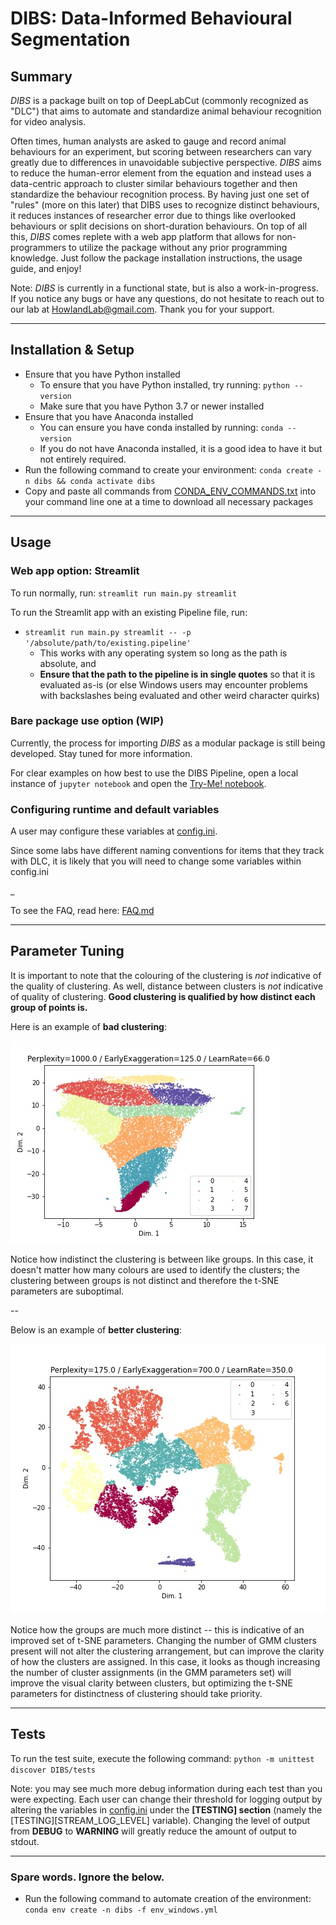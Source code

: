 # DIBS: Data-Informed Behavioural Segmentation

## Summary
*DIBS* is a package built on top of DeepLabCut (commonly recognized as "DLC") that aims to 
automate and standardize animal behaviour recognition for video analysis.

Often times, human analysts are asked to gauge and record animal behaviours for an experiment,
but scoring between researchers can vary greatly due to differences in unavoidable subjective perspective. 
*DIBS* aims to reduce the human-error element 
from the equation and instead uses a data-centric approach to cluster similar 
behaviours together and then standardize the behaviour recognition process. By having just one set 
of "rules" (more on this later) that DIBS uses to recognize distinct behaviours, it reduces instances of 
researcher error due to things like overlooked behaviours or split decisions on short-duration behaviours. 
On top of all this, *DIBS* comes replete with a web app platform that allows for
non-programmers to utilize the package without any prior programming knowledge.
Just follow the package installation instructions, the usage guide, and enjoy!


Note: *DIBS* is currently in a functional state, but is also a work-in-progress. If you notice any bugs
or have any questions, do not hesitate to reach out to our lab at HowlandLab@gmail.com. 
Thank you for your support.

-------------------------------------------------------------------------------

## Installation & Setup
- Ensure that you have Python installed
  - To ensure that you have Python installed, try running: `python --version`
  - Make sure that you have Python 3.7 or newer installed
- Ensure that you have Anaconda installed
  - You can ensure you have conda installed by running: `conda --version`
  - If you do not have Anaconda installed, it is a good idea to have it but not entirely required.
- Run the following command to create your environment: `conda create -n dibs && conda activate dibs`
- Copy and paste all commands from [CONDA\_ENV\_COMMANDS.txt](./CONDA_ENV_COMMANDS.txt) into your 
  command line one at a time to download all necessary packages

-------------------------------------------------------------------------------

## Usage

### Web app option: Streamlit

To run normally, run: `streamlit run main.py streamlit`

To run the Streamlit app with an existing Pipeline file, run:

  - `streamlit run main.py streamlit -- -p '/absolute/path/to/existing.pipeline'`
    - This works with any operating system so long as the path is absolute, and
    - **Ensure that the path to the pipeline is in single quotes** so that it is evaluated 
      as-is (or else Windows users may encounter problems with backslashes being evaluated 
      and other weird character quirks)

### Bare package use option (WIP)

Currently, the process for importing *DIBS* as a modular package is still being developed. 
Stay tuned for more information.

For clear examples on how best to use the DIBS Pipeline, open a local instance of `jupyter notebook`
and open the [Try-Me! notebook](./notebooks/TryMe.ipynb).


### Configuring runtime and default variables

A user may configure these variables at [config.ini](./config.ini).

Since some labs have different naming conventions for items that they track with DLC, it is
likely that you will need to change some variables within config.ini

_

To see the FAQ, read here: [FAQ.md](./FAQ.md)

-------------------------------------------------------------------------------

## Parameter Tuning

It is important to note that the colouring of the clustering is *not* indicative of the quality of clustering. 
As well, distance between clusters is *not* indicative of quality of clustering.
**Good clustering is qualified by how distinct each group of points is.** 

Here is an example of **bad clustering**:

![bad_clustering.jpg](workflow_docs/bad_clustering.jpg)

Notice how indistinct the clustering is between like groups. In this case, it doesn't matter 
how many colours are used to identify the clusters; the clustering 
between groups is not distinct and therefore the t-SNE parameters are suboptimal.

--

Below is an example of **better clustering**:

![better_clustering.jpg](workflow_docs/better_clustering.jpg)

Notice how the groups are much more distinct -- this is indicative of an improved set 
of t-SNE parameters. Changing the number of GMM clusters present will not alter 
the clustering arrangement, but can improve the clarity of
how the clusters are assigned. In this case, it looks as though increasing 
the number of cluster assignments (in the GMM parameters set) will 
improve the visual clarity between clusters, but optimizing the t-SNE parameters for 
distinctness of clustering should take priority. 

-------------------------------------------------------------------------------

## Tests

To run the test suite, execute the following command: `python -m unittest discover DIBS/tests`

Note: you may see much more debug information during each test than you 
were expecting. Each user can change their threshold for logging output by altering
the variables in [config.ini](config.ini) under the **[TESTING] section** 
(namely the [TESTING][STREAM_LOG_LEVEL] variable). Changing the level of output from 
**DEBUG** to **WARNING** will greatly reduce the amount of output to stdout.

------------------------------

### Spare words. Ignore the below.

- Run the following command to automate creation of the environment: `conda env create -n dibs -f env_windows.yml`

